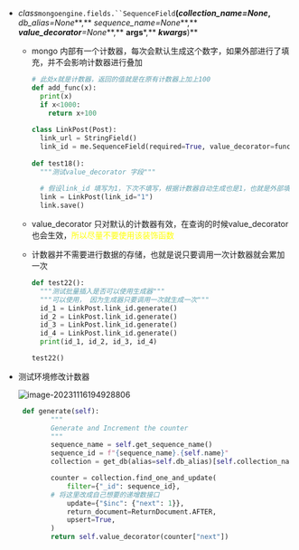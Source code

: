 - *class*`mongoengine.fields.``SequenceField`**(***collection_name=None***,** *db_alias=None***,** *sequence_name=None***,** ***value_decorator**=None***,** **args***,** ***kwargs***)**

  - mongo 内部有一个计数器，每次会默认生成这个数字，如果外部进行了填充，并不会影响计数器进行叠加

    ```python
    # 此处x就是计数器，返回的值就是在原有计数器上加上100
    def add_func(x):
      print(x)
      if x<1000:
        return x+100
      
    class LinkPost(Post):
      link_url = StringField()
      link_id = me.SequenceField(required=True, value_decorator=func)
      
    def test18():
      """测试value_decorator 字段"""
    	
      # 假设link_id 填写为1，下次不填写，根据计数器自动生成也是1，也就是外部填充的值，并不会对计数器产生影响
      link = LinkPost(link_id="1")
      link.save()
    ```

  - value_decorator 只对默认的计数器有效，在查询的时候value_decorator也会生效，<font color=yellow>所以尽量不要使用该装饰函数</font>
  
  - 计数器并不需要进行数据的存储，也就是说只要调用一次计数器就会累加一次
  
    ```python
    def test22():
      """测试批量插入是否可以使用生成器"""
      """可以使用， 因为生成器只要调用一次就生成一次"""
      id_1 = LinkPost.link_id.generate()
      id_2 = LinkPost.link_id.generate()
      id_3 = LinkPost.link_id.generate()
      id_4 = LinkPost.link_id.generate()
      print(id_1, id_2, id_3, id_4)
    
    test22()
    ```

- 测试环境修改计数器

  ![image-20231116194928806](https://yrecord.oss-cn-hangzhou.aliyuncs.com/picture/202311161949270.png)

  ```python
   def generate(self):
          """
          Generate and Increment the counter
          """
          sequence_name = self.get_sequence_name()
          sequence_id = f"{sequence_name}.{self.name}"
          collection = get_db(alias=self.db_alias)[self.collection_name]
  
          counter = collection.find_one_and_update(
              filter={"_id": sequence_id},
          # 将这里改成自己想要的递增数接口  
              update={"$inc": {"next": 1}},
              return_document=ReturnDocument.AFTER,
              upsert=True,
          )
          return self.value_decorator(counter["next"])
  ```

  
